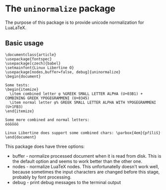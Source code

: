 # The `uninormalize` package

The purpose of this package is to provide unicode normalization for LuaLaTeX.

## Basic usage


    \documentclass{article}
    \usepackage{fontspec}
    \usepackage[czech]{babel}
    \setmainfont{Linux Libertine O}
    \usepackage[nodes,buffer=false, debug]{uninormalize}
    \begin{document}
    
    Some tests:
    \begin{itemize}
      \item combined letter ᾳ %GREEK SMALL LETTER ALPHA (U+03B1) + COMBINING GREEK YPOGEGRAMMENI (U+0345)
      \item normal letter ᾳ% GREEK SMALL LETTER ALPHA WITH YPOGEGRAMMENI (U+1FB3)
    \end{itemize}
    
    Some more combined and normal letters: 
    óóōōöö
    
    Linux Libertine does support some combined chars: \parbox{4em}{příliš}
    \end{document}

This package does have three options:


- buffer - normalize processed document when it is read from disk. This is the default option and seems to work better than the other one.
- nodes - normalize LuaTeX nodes. This unfortunatelly doesn't work well, because sometimes the input characters are changed before this stage, 
  probably by font processing. 
- debug - print debug messages to the terminal output
